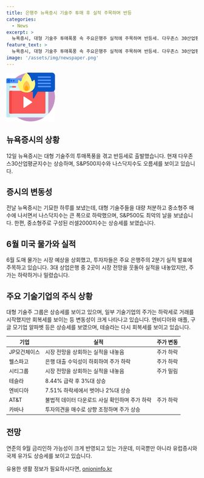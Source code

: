 ```yaml
---
title: 은행주 뉴욕증시 기술주 투매 후 실적 주목하며 반등
categories:
  - News
excerpt: >
  뉴욕증시, 대형 기술주 투매폭풍 속 주요은행주 실적에 주목하며 반등세. 다우존스 30산업평균지수 0.47%, S&P500지수 0.58%, 나스닥지수 0.70% 상승. 러셀2000지수 3.57% 상승. 미국 6월 도매물가 시장 예상 상회. 대형 기술주 그룹 매그니피센트7 대부분 회복. 테슬라 11거래일 연속 상승세 멈춘 후 3%대 회복. ATP는 고객 정보 데이터 유출 사태 후 1%대 하락. 카바나 주가 4% 이상 상승. 유럽증시도 상승, 유가도 오름세. 연준 9월 금리인하 가능성 96.2%로 반영.
feature_text: >
  뉴욕증시, 대형 기술주 투매폭풍 속 주요은행주 실적에 주목하며 반등세. 다우존스 30산업평균지수 0.47%, S&P500지수 0.58%, 나스닥지수 0.70% 상승. 러셀2000지수 3.57% 상승. 미국 6월 도매물가 시장 예상 상회. 대형 기술주 그룹 매그니피센트7 대부분 회복. 테슬라 11거래일 연속 상승세 멈춘 후 3%대 회복. ATP는 고객 정보 데이터 유출 사태 후 1%대 하락. 카바나 주가 4% 이상 상승. 유럽증시도 상승, 유가도 오름세. 연준 9월 금리인하 가능성 96.2%로 반영.
image: '/assets/img/newspaper.png'
---
```


<p><img src="/assets/img/news.png" alt="rentncar 속보" /></p>

<h2 data-ke-size="size26">뉴욕증시의 상황</h2>

<p data-ke-size="size16">12일 뉴욕증시는 대형 기술주의 투매폭풍을 겪고 반등세로 출발했습니다. 현재 다우존스30산업평균지수는 상승하며, S&P500지수와 나스닥지수도 오름세를 보이고 있습니다.</p>

<h2 data-ke-size="size26">증시의 변동성</h2>

<p data-ke-size="size16">전날 뉴욕증시는 기묘한 하루를 보냈는데, 대형 기술주들을 대량 처분하고 중소형주 매수에 나서면서 나스닥지수는 큰 폭으로 하락했으며, S&P500도 최악의 날을 보냈습니다. 한편, 중소형주로 구성된 러셀2000지수는 상승세를 보였습니다.</p>

<h2 data-ke-size="size26">6월 미국 물가와 실적</h2>

<p data-ke-size="size16">6월 도매 물가는 시장 예상을 상회했고, 투자자들은 주요 은행주의 2분기 실적 발표에 주목하고 있습니다. 3대 상업은행 중 2곳이 시장 전망을 웃돌아 실적을 내놓았지만, 주가는 하락하거나 밀렸습니다.</p>

<h2 data-ke-size="size26">주요 기술기업의 주식 상황</h2>

<p data-ke-size="size16">대형 기술주 그룹은 상승세를 보이고 있으며, 일부 기술기업의 주가는 하락세로 거래를 시작했지만 회복세를 보이는 등 변동성이 크게 나타나고 있습니다. 엔비디아와 애플, 구글 모기업 알파벳 등은 상승세를 보였으며, 테슬라는 다시 회복세를 보이고 있습니다.</p>

<table>
    <thead>
        <tr>
            <th>기업</th>
            <th>실적</th>
            <th>주가 변동</th>
        </tr>
    </thead>
    <tbody>
        <tr>
            <td>JP모건체이스</td>
            <td>시장 전망을 상회하는 실적을 내놓음</td>
            <td>주가 하락</td>
        </tr>
        <tr>
            <td>웰스파고</td>
            <td>은행 대출 수익성이 하회하여 주가 하락</td>
            <td>주가 하락</td>
        </tr>
        <tr>
            <td>시티그룹</td>
            <td>시장 전망을 상회하는 실적을 내놓음</td>
            <td>주가 밀림</td>
        </tr>
        <tr>
            <td>테슬라</td>
            <td>8.44% 급락 후 3%대 상승</td>
            <td></td>
        </tr>
        <tr>
            <td>엔비디아</td>
            <td>7.51% 하락세에서 벗어나 2%대 상승</td>
            <td></td>
        </tr>
        <tr>
            <td>AT&T</td>
            <td>불법적 데이터 다운로드 사실 확인하며 주가 하락</td>
            <td>주가 하락</td>
        </tr>
        <tr>
            <td>카바나</td>
            <td>투자의견을 매수로 상향 조정하며 주가 상승</td>
            <td></td>
        </tr>
    </tbody>
</table>

<h2 data-ke-size="size26">전망</h2>

<p data-ke-size="size16">연준의 9월 금리인하 가능성이 크게 반영되고 있는 가운데, 미국뿐만 아니라 유럽증시와 국제 유가도 상승세를 보이고 있습니다.</p>
유용한 생활 정보가 필요하시다면, <a href="https://onioninfo.kr" rel="dofollow">onioninfo.kr</a>


